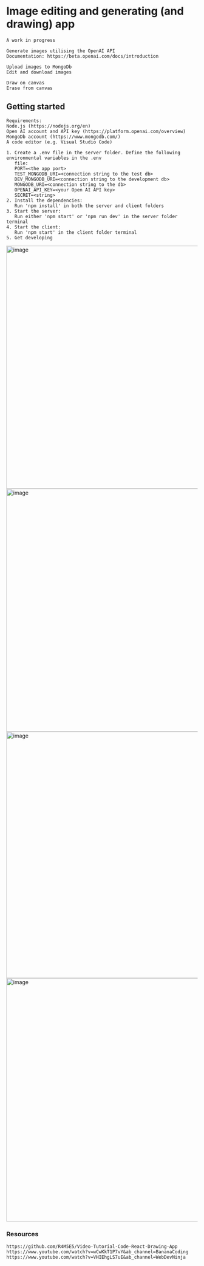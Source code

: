 # Image editing and generating (and drawing) app

    A work in progress

    Generate images utilising the OpenAI API
    Documentation: https://beta.openai.com/docs/introduction

    Upload images to MongoDb
    Edit and download images

    Draw on canvas
    Erase from canvas

## Getting started

    Requirements:
    Node.js (https://nodejs.org/en)
    Open AI account and API key (https://platform.openai.com/overview)
    MongoDb account (https://www.mongodb.com/)
    A code editor (e.g. Visual Studio Code)

    1. Create a .env file in the server folder. Define the following environmental variables in the .env
       file:
       PORT=<the app port>
       TEST_MONGODB_URI=<connection string to the test db>
       DEV_MONGODB_URI=<connection string to the development db>
       MONGODB_URI=<connection string to the db>
       OPENAI_API_KEY=<your Open AI API key>
       SECRET=<string>
    2. Install the dependencies:
       Run 'npm install' in both the server and client folders
    3. Start the server:
       Run either 'npm start' or 'npm run dev' in the server folder terminal
    4. Start the client:
       Run 'npm start' in the client folder terminal
    5. Get developing
    
<img width="640" alt="image" src="https://github.com/maeeri/OpenAIApp/assets/107042762/c6c4c7b7-4523-400f-bd2a-7a71515aed0f">
<img width="640" alt="image" src="https://github.com/maeeri/OpenAIApp/assets/107042762/c7e6c613-049c-4edd-897a-d645a4bb036a">
<img width="649" alt="image" src="https://github.com/maeeri/OpenAIApp/assets/107042762/0bd521c5-3bad-4047-abcf-ad653876cceb">
<img width="641" alt="image" src="https://github.com/maeeri/OpenAIApp/assets/107042762/398a8978-1015-4e36-a675-6b42ff601e9a">


### Resources

    https://github.com/R4M5E5/Video-Tutorial-Code-React-Drawing-App
    https://www.youtube.com/watch?v=wCwKkT1P7vY&ab_channel=BananaCoding
    https://www.youtube.com/watch?v=VHIEhgLS7uE&ab_channel=WebDevNinja
